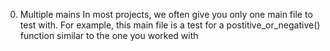 0. Multiple mains 
In most projects, we often give you only one main file to test with. For example, this main file is a test for a postitive_or_negative() function similar to the one you worked with
